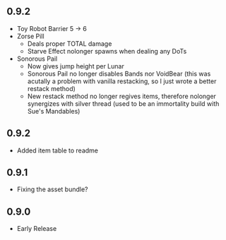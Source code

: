 ## 0.9.2

- Toy Robot Barrier 5 -> 6
- Zorse Pill
    - Deals proper TOTAL damage
    - Starve Effect nolonger spawns when dealing any DoTs
- Sonorous Pail
    - Now gives jump height per Lunar
    - Sonorous Pail no longer disables Bands nor VoidBear (this was acutally a problem with vanilla restacking, so I just wrote a better restack method)
    - New restack method no longer regives items, therefore nolonger synergizes with silver thread (used to be an immortality build with Sue's Mandables)

## 0.9.2

- Added item table to readme

## 0.9.1

- Fixing the asset bundle?

## 0.9.0

- Early Release
